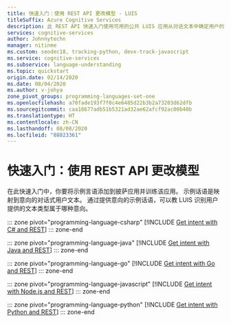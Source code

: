 ```yaml
---
title: 快速入门：使用 REST API 更改模型 - LUIS
titleSuffix: Azure Cognitive Services
description: 此 REST API 快速入门使用可用的公共 LUIS 应用从对话文本中确定用户的意向。
services: cognitive-services
author: Johnnytechn
manager: nitinme
ms.custom: seodec18, tracking-python, devx-track-javascript
ms.service: cognitive-services
ms.subservice: language-understanding
ms.topic: quickstart
origin.date: 02/14/2020
ms.date: 08/04/2020
ms.author: v-johya
zone_pivot_groups: programming-languages-set-one
ms.openlocfilehash: a70fade193f7f0c4e6485d22b3b2a73203d62dfb
ms.sourcegitcommit: caa18677adb51b5321ad32ae62afcf92ac00b40b
ms.translationtype: HT
ms.contentlocale: zh-CN
ms.lasthandoff: 08/08/2020
ms.locfileid: "88023361"
---
```

# <a name="quickstart-change-model-with-rest-apis"></a>快速入门：使用 REST API 更改模型

在此快速入门中，你要将示例言语添加到披萨应用并训练该应用。 示例话语是映射到意向的对话式用户文本。 通过提供意向的示例话语，可以教 LUIS 识别用户提供的文本类型属于哪种意向。

::: zone pivot="programming-language-csharp"
[!INCLUDE [Get intent with C# and REST](./includes/get-started-get-model-rest-csharp.md)]
::: zone-end

::: zone pivot="programming-language-java"
[!INCLUDE [Get intent with Java and REST](./includes/get-started-get-model-rest-java.md)]
::: zone-end

::: zone pivot="programming-language-go"
[!INCLUDE [Get intent with Go and REST](./includes/get-started-get-model-rest-go.md)]
::: zone-end

::: zone pivot="programming-language-javascript"
[!INCLUDE [Get intent with Node.js and REST](./includes/get-started-get-model-rest-nodejs.md)]
::: zone-end

::: zone pivot="programming-language-python"
[!INCLUDE [Get intent with Python and REST](./includes/get-started-get-model-rest-python.md)]
::: zone-end

